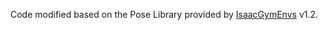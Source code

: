 Code modified based on the Pose Library provided by [IsaacGymEnvs](https://github.com/NVIDIA-Omniverse/IsaacGymEnvs/tree/main/isaacgymenvs/tasks/amp/poselib) v1.2.
